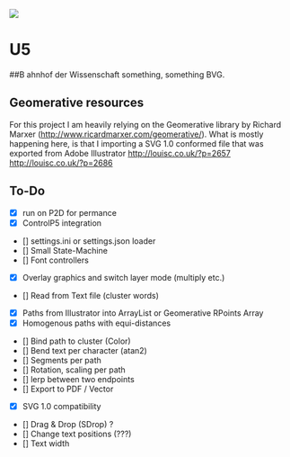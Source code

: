 [![](https://img.shields.io/badge/using-Processing-brightgreen.svg?style=flat-square&color=000000)](http://processing.org/)

# U5
##B ahnhof der Wissenschaft
something, something BVG.

## Geomerative resources
For this project I am heavily relying on the Geomerative library by Richard Marxer (http://www.ricardmarxer.com/geomerative/).
What is mostly happening here, is that I importing a SVG 1.0 conformed file that was exported from Adobe Illustrator
http://louisc.co.uk/?p=2657
http://louisc.co.uk/?p=2686

## To-Do
- [x] run on P2D for permance
- [x] ControlP5 integration
- [] settings.ini or settings.json loader
- [] Small State-Machine
- [] Font controllers
- [x] Overlay graphics and switch layer mode (multiply etc.)
- [] Read from Text file (cluster words)
- [x] Paths from Illustrator into ArrayList or Geomerative RPoints Array
- [x] Homogenous paths with equi-distances
- [] Bind path to cluster (Color)
- [] Bend text per character (atan2)
- [] Segments per path
- [] Rotation, scaling per path
- [] lerp between two endpoints
- [] Export to PDF / Vector
- [x] SVG 1.0 compatibility
- [] Drag & Drop (SDrop) ?
- [] Change text positions (???)
- [] Text width